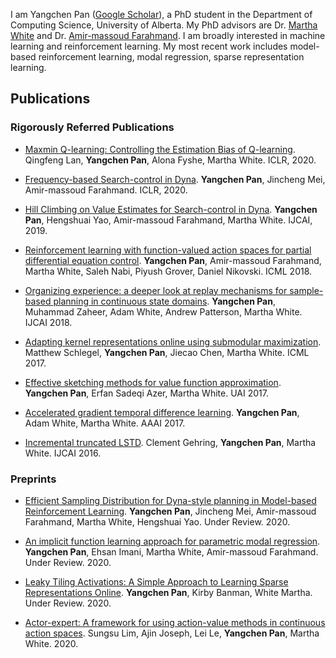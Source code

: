 I am Yangchen Pan ([Google Scholar](https://scholar.google.ca/citations?user=QyAsyYEAAAAJ&hl=en)), a PhD student in the Department of Computing Science, University of Alberta. 
My PhD advisors are Dr. [Martha White](https://webdocs.cs.ualberta.ca/~whitem/) and Dr. [Amir-massoud Farahmand](http://academic.sologen.net). 
I am broadly interested in machine learning and reinforcement learning. My most recent work includes model-based reinforcement learning, modal regression, sparse representation learning. 

## Publications

### Rigorously Referred Publications

- [Maxmin Q-learning: Controlling the Estimation Bias of Q-learning](https://openreview.net/forum?id=Bkg0u3Etwr). Qingfeng Lan, **Yangchen Pan**, Alona Fyshe, Martha White. ICLR, 2020.

- [Frequency-based Search-control in Dyna](https://openreview.net/forum?id=B1gskyStwr). **Yangchen Pan**, Jincheng Mei, Amir-massoud Farahmand. ICLR, 2020.

- [Hill Climbing on Value Estimates for Search-control in Dyna](https://arxiv.org/abs/1906.07791). **Yangchen Pan**, Hengshuai Yao, Amir-massoud Farahmand, Martha White. IJCAI, 2019.

- [Reinforcement learning with function-valued action spaces for partial differential equation control](https://arxiv.org/abs/1806.06931). **Yangchen Pan**, Amir-massoud Farahmand, Martha White, Saleh Nabi, Piyush Grover, Daniel Nikovski. ICML 2018.

-	[Organizing experience: a deeper look at replay mechanisms for sample-based planning in continuous state domains](https://arxiv.org/abs/1806.04624). **Yangchen Pan**, Muhammad Zaheer, Adam White, Andrew Patterson, Martha White. IJCAI 2018.

- [Adapting kernel representations online using submodular maximization](http://proceedings.mlr.press/v70/schlegel17a.html). Matthew Schlegel, **Yangchen Pan**, Jiecao Chen, Martha White. ICML 2017.

- [Effective sketching methods for value function approximation](https://arxiv.org/abs/1708.01298). **Yangchen Pan**, Erfan Sadeqi Azer, Martha White. UAI 2017.

- [Accelerated gradient temporal difference learning](https://arxiv.org/abs/1611.09328). **Yangchen Pan**, Adam White, Martha White. AAAI 2017.

- [Incremental truncated LSTD](https://arxiv.org/abs/1511.08495). Clement Gehring, **Yangchen Pan**, Martha White. IJCAI 2016.

### Preprints
- [Efficient Sampling Distribution for Dyna-style planning in Model-based Reinforcement Learning](). **Yangchen Pan**, Jincheng Mei, Amir-massoud Farahmand, Martha White, Hengshuai Yao. Under Review. 2020.

- [An implicit function learning approach for parametric modal regression](https://arxiv.org/abs/2002.06195). **Yangchen Pan**, Ehsan Imani, Martha White, Amir-massoud Farahmand. Under Review. 2020.

- [Leaky Tiling Activations: A Simple Approach to Learning Sparse Representations Online](https://arxiv.org/abs/1911.08068). **Yangchen Pan**, Kirby Banman, White Martha. Under Review. 2020.

- [Actor-expert: A framework for using action-value methods in continuous action spaces](https://arxiv.org/abs/1810.09103). Sungsu Lim, Ajin Joseph, Lei Le, **Yangchen Pan**, Martha White. 2020.

